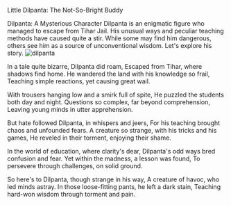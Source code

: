 Little Dilpanta: The Not-So-Bright Buddy

Dilpanta: A Mysterious Character
Dilpanta is an enigmatic figure who managed to escape from Tihar Jail. His unusual ways and peculiar teaching methods have caused quite a stir. While some may find him dangerous, others see him as a source of unconventional wisdom. Let's explore his story.
![dilpanta](https://github.com/Rishinine/Dilpanta/assets/107350804/0912919c-bec8-499b-8ef0-a9aa1b70781d)

In a tale quite bizarre, Dilpanta did roam,
Escaped from Tihar, where shadows find home.
He wandered the land with his knowledge so frail,
Teaching simple reactions, yet causing great wail.

With trousers hanging low and a smirk full of spite,
He puzzled the students both day and night.
Questions so complex, far beyond comprehension,
Leaving young minds in utter apprehension.

But hate followed Dilpanta, in whispers and jeers,
For his teaching brought chaos and unfounded fears.
A creature so strange, with his tricks and his games,
He reveled in their torment, enjoying their shame.

In the world of education, where clarity's dear,
Dilpanta's odd ways bred confusion and fear.
Yet within the madness, a lesson was found,
To persevere through challenges, on solid ground.

So here's to Dilpanta, though strange in his way,
A creature of havoc, who led minds astray.
In those loose-fitting pants, he left a dark stain,
Teaching hard-won wisdom through torment and pain.
              
